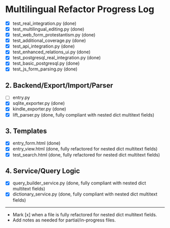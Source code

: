 # Multilingual Refactor Progress Log

- [x] test_real_integration.py (done)
- [x] test_multilingual_editing.py (done)
- [x] test_web_form_protestantism.py (done)
- [x] test_additional_coverage.py (done)
- [x] test_api_integration.py (done)
- [x] test_enhanced_relations_ui.py (done)
- [x] test_postgresql_real_integration.py (done)
- [x] test_basic_postgresql.py (done)
- [x] test_js_form_parsing.py (done)

## 2. Backend/Export/Import/Parser
- [ ] entry.py
- [x] sqlite_exporter.py (done)
- [x] kindle_exporter.py (done)
- [x] lift_parser.py (done, fully compliant with nested dict multitext fields)

## 3. Templates
- [x] entry_form.html (done)
- [x] entry_view.html (done, fully refactored for nested dict multitext fields)
- [x] test_search.html (done, fully refactored for nested dict multitext fields)

## 4. Service/Query Logic
- [x] query_builder_service.py (done, fully compliant with nested dict multitext fields)
- [x] dictionary_service.py (done, fully compliant with nested dict multitext fields)

---
- Mark [x] when a file is fully refactored for nested dict multitext fields.
- Add notes as needed for partial/in-progress files.
